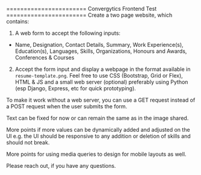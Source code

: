 ======================= Convergytics Frontend Test =======================
Create a two page website, which contains:
1. A web form to accept the following inputs: 
  - Name, Designation, Contact Details, Summary, Work Experience(s), Education(s), Languages, Skills, Organizations, Honours and Awards, Conferences & Courses
2. Accept the form input and display a webpage in the format available in `resume-template.png`. Feel free to use CSS (Bootstrap, Grid or Flex), HTML & JS and a small web server (optional) preferably using Python (esp Django, Express, etc for quick prototyping). 

To make it work without a web server, you can use a GET request instead of a POST request when the user submits the form.

Text can be fixed for now or can remain the same as in the image shared.

More points if more values can be dynamically added and adjusted on the UI e.g. the UI should be responsive to any addition or deletion of skills and should not break.

More points for using media queries to design for mobile layouts as well.

Please reach out, if you have any questions.